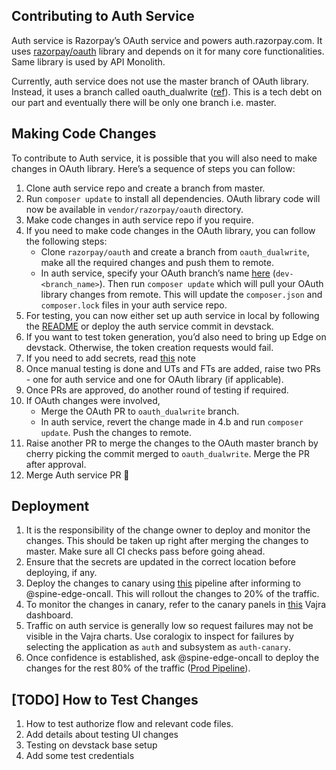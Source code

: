 ## Contributing to Auth Service
Auth service is Razorpay’s OAuth service and powers auth.razorpay.com. It uses [razorpay/oauth](https://github.com/razorpay/oauth) library and depends on it for many core functionalities. Same library is used by API Monolith.

Currently, auth service does not use the master branch of OAuth library. Instead, it uses a branch called oauth_dualwrite ([ref](https://github.com/razorpay/auth-service/blob/aea72be27451a127a4ddd9845a11718b084ec93d/composer.json#L19)). This is a tech debt on our part and eventually there will be only one branch i.e. master. 

## Making Code Changes
To contribute to Auth service, it is possible that you will also need to make changes in OAuth library. Here’s a sequence of steps you can follow:
1. Clone auth service repo and create a branch from master.
2. Run `composer update` to install all dependencies. OAuth library code will now be available in `vendor/razorpay/oauth` directory.
3. Make code changes in auth service repo if you require. 
4. If you need to make code changes in the OAuth library, you can follow the following steps:
   * Clone `razorpay/oauth` and create a branch from `oauth_dualwrite`, make all the required changes and push them to remote.
   * In auth service, specify your OAuth branch’s name [here](https://github.com/razorpay/auth-service/blob/aea72be27451a127a4ddd9845a11718b084ec93d/composer.json#L19) (`dev-<branch_name>`). Then run `composer update` which will pull your OAuth library changes from remote. This will update the `composer.json` and `composer.lock` files in your auth service repo.
6. For testing, you can now either set up auth service in local by following the [README](https://github.com/razorpay/auth-service#auth-microservice) or deploy the auth service commit in devstack.
7. If you want to test token generation, you’d also need to bring up Edge on devstack. Otherwise, the token creation requests would fail.
8. If you need to add secrets, read [this](https://github.com/razorpay/auth-service#secret-management) note
9. Once manual testing is done and UTs and FTs are added, raise two PRs - one for auth service and one for OAuth library (if applicable).
10. Once PRs are approved, do another round of testing if required. 
11. If OAuth changes were involved,
    * Merge the OAuth PR to `oauth_dualwrite` branch. 
    * In auth service, revert the change made in 4.b and run `composer update`. Push the changes to remote.
14. Raise another PR to merge the changes to the OAuth master branch by cherry picking the commit merged to `oauth_dualwrite`. Merge the PR after approval.
15. Merge Auth service PR 🎉

## Deployment
1. It is the responsibility of the change owner to deploy and monitor the changes. This should be taken up right after merging the changes to master. Make sure all CI checks pass before going ahead.
2. Ensure that the secrets are updated in the correct location before deploying, if any.
3. Deploy the changes to canary using [this](https://deploy.razorpay.com/#/applications/canary-auth/executions/configure/01b58966-36b9-4d90-aea2-eb14522d8617) pipeline after informing to @spine-edge-oncall. This will rollout the changes to 20% of the traffic.
4. To monitor the changes in canary, refer to the canary panels in [this](https://vajra.razorpay.com/d/KXKw41nMk/auth-service?orgId=1) Vajra dashboard.
5. Traffic on auth service is generally low so request failures may not be visible in the Vajra charts. Use coralogix to inspect for failures by selecting the application as `auth` and subsystem as `auth-canary`.
6. Once confidence is established, ask @spine-edge-oncall to deploy the changes for the rest 80% of the traffic ([Prod Pipeline](https://deploy.razorpay.com/#/applications/prod-auth/executions/configure/563659c1-4488-4c05-8ad8-3b80ef467cce)).




## [TODO] How to Test Changes
1. How to test authorize flow and relevant code files.
2. Add details about testing UI changes
3. Testing on devstack base setup
4. Add some test credentials


